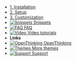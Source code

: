 - [1. Installation](install)
- [2. Setup](setup)
- [3. Customization](custom)
- [![Snippets](https://icongr.am/clarity/code.svg?size=16&color=808080) Snippets](snippets)
- [![FAQ](https://icongr.am/clarity/help-info.svg?size=16&color=808080) FAQ](faq)
- [![Video](https://icongr.am/clarity/video-gallery.svg?size=16&color=808080) Video tutorials](video)
- **Links**
- [![OpenThinking](https://icongr.am/feather/corner-down-right.svg?size=16&color=808080) OpenThinking](https://example.com/)
- [![Themes](https://icongr.am/feather/corner-down-right.svg?size=16&color=808080) More themes](https://example.com/themes)
- [![Support](https://icongr.am/feather/message-square.svg?size=16&color=808080) Support](https://example.com/support)
